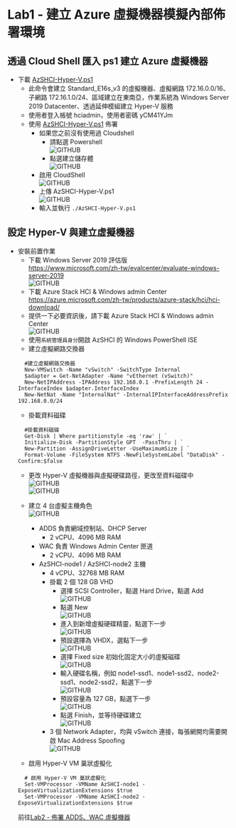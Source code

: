 # Lab1 - 建立 Azure 虛擬機器模擬內部佈署環境

## 透過 Cloud Shell 匯入 ps1 建立 Azure 虛擬機器
- 下載 [AzSHCI-Hyper-V.ps1](https://github.com/BrianHsing/Azure-Stack-HCI/blob/main/AzSHCI-Hyper-V.ps1)<br>
	- 此命令會建立 Standard_E16s_v3 的虛擬機器、虛擬網路 172.16.0.0/16、子網路 172.16.1.0/24、區域建立在東南亞，作業系統為 Windows Server 2019 Datacenter、透過延伸模組建立 Hyper-V 服務<br>
	- 使用者登入帳號 hciadmin，使用者密碼 yCM41YJm<br>
  - 使用 [AzSHCI-Hyper-V.ps1](https://github.com/BrianHsing/Azure-Stack-HCI/blob/main/AzSHCI-Hyper-V.ps1) 佈署 <br> 
	- 如果您之前沒有使用過 Cloudshell<br>
      - 請點選 Powershell <br>
      ![GITHUB](https://github.com/BrianHsing/Azure-Stack-HCI/blob/main/image/CloudShell1.png "CloudShell1")<br>
      - 點選建立儲存體<br>
      ![GITHUB](https://github.com/BrianHsing/Azure-Stack-HCI/blob/main/image/CloudShell2.png "CloudShell2")<br>
    - 啟用 CloudShell<br>
	![GITHUB](https://github.com/BrianHsing/Azure-Stack-HCI/blob/main/image/CloudShell3.png "CloudShell3")<br>
    - 上傳 AzSHCI-Hyper-V.ps1<br>
	  ![GITHUB](https://github.com/BrianHsing/Azure-Stack-HCI/blob/main/image/CloudShell4.png "CloudShell4")<br>
	- 輸入並執行 `./AzSHCI-Hyper-V.ps1` <br>

## 設定 Hyper-V 與建立虛擬機器

- 安裝前置作業<br>
  - 下載 Windows Server 2019 評估版<br>
    https://www.microsoft.com/zh-tw/evalcenter/evaluate-windows-server-2019<br>
    ![GITHUB](https://github.com/BrianHsing/Azure-Stack-HCI/blob/main/image/CloudShell6.png "CloudShell6")<br>
  - 下載 Azure Stack HCI & Windows admin Center <br>
    https://azure.microsoft.com/zh-tw/products/azure-stack/hci/hci-download/<br>
  - 提供一下必要資訊後，請下載 Azure Stack HCI & Windows admin Center <br>
  ![GITHUB](https://github.com/BrianHsing/Azure-Stack-HCI/blob/main/image/CloudShell5.png "CloudShell5")<br>
  - 使用`系統管理員身分`開啟 AzSHCI 的 Windows PowerShell ISE<br>
  - 建立虛擬網路交換器<br>
  ````
    #建立虛擬網路交換器
    New-VMSwitch -Name "vSwitch" -SwitchType Internal
    $adapter = Get-NetAdapter -Name "vEthernet (vSwitch)"
    New-NetIPAddress -IPAddress 192.168.0.1 -PrefixLength 24 -InterfaceIndex $adapter.InterfaceIndex
    New-NetNat -Name "InternalNat" -InternalIPInterfaceAddressPrefix 192.168.0.0/24
  ````
  - 掛載資料磁碟<br>
  ````
    #掛載資料磁碟
    Get-Disk | Where partitionstyle -eq 'raw' | `
    Initialize-Disk -PartitionStyle GPT  -PassThru | `
    New-Partition -AssignDriveLetter -UseMaximumSize | `
    Format-Volume -FileSystem NTFS -NewFileSystemLabel "DataDisk" -Confirm:$false
  ````
  - 更改 Hyper-V 虛擬機器與虛擬硬碟路徑，更改至資料磁碟中<br>
  ![GITHUB](https://github.com/BrianHsing/Azure-Stack-HCI/blob/main/image/hyper-v1.png "hyper-v1")<br>
  ![GITHUB](https://github.com/BrianHsing/Azure-Stack-HCI/blob/main/image/hyper-v2.png "hyper-v2")<br>
  - 建立 4 台虛擬主機角色<br>
  ![GITHUB](https://github.com/BrianHsing/Azure-Stack-HCI/blob/main/image/hyper-v12.png "hyper-v12")<br>
    - ADDS 負責網域控制站、DHCP Server<br>
      - 2 vCPU、4096 MB RAM<br>
    - WAC 負責 Windows Admin Center 匣道<br>
      - 2 vCPU、4096 MB RAM<br>
    - AzSHCI-node1 / AzSHCI-node2 主機<br>
      - 4 vCPU、32768 MB RAM<br>
      - 掛載 2 個 128 GB VHD<br>
        - 選擇 SCSI Controller，點選 Hard Drive，點選 Add<br>
        ![GITHUB](https://github.com/BrianHsing/Azure-Stack-HCI/blob/main/image/hyper-v4.png "hyper-v4")<br>
        - 點選 New<br>
        ![GITHUB](https://github.com/BrianHsing/Azure-Stack-HCI/blob/main/image/hyper-v5.png "hyper-v5")<br>
        - 進入到新增虛擬硬碟精靈，點選下一步<br>
        ![GITHUB](https://github.com/BrianHsing/Azure-Stack-HCI/blob/main/image/hyper-v6.png "hyper-v6")<br>
        - 預設選擇為 VHDX，選點下一步<br>
        ![GITHUB](https://github.com/BrianHsing/Azure-Stack-HCI/blob/main/image/hyper-v7.png "hyper-v7")<br>
        - 選擇 Fixed size 初始化固定大小的虛擬磁碟<br>
        ![GITHUB](https://github.com/BrianHsing/Azure-Stack-HCI/blob/main/image/hyper-v8.png "hyper-v8")<br>
        - 輸入硬碟名稱，例如 node1-ssd1、node1-ssd2、node2-ssd1、node2-ssd2，點選下一步<br>
        ![GITHUB](https://github.com/BrianHsing/Azure-Stack-HCI/blob/main/image/hyper-v9.png "hyper-v9")<br>
        - 預設容量為 127 GB，點選下一步<br>
        ![GITHUB](https://github.com/BrianHsing/Azure-Stack-HCI/blob/main/image/hyper-v10.png "hyper-v10")<br>
        - 點選 Finish，並等待硬碟建立<br>
        ![GITHUB](https://github.com/BrianHsing/Azure-Stack-HCI/blob/main/image/hyper-v11.png "hyper-v11")<br>
      - 3 個 Network Adapter，均與 vSwitch 連接，每張網開均需要開啟 Mac Address Spoofing<br>
      ![GITHUB](https://github.com/BrianHsing/Azure-Stack-HCI/blob/main/image/hyper-v3.png "hyper-v3")<br>

  - 啟用 Hyper-V VM 巢狀虛擬化<br>
  ````
    # 啟用 Hyper-V VM 巢狀虛擬化
    Set-VMProcessor -VMName AzSHCI-node1 -ExposeVirtualizationExtensions $true
    Set-VMProcessor -VMName AzSHCI-node2 -ExposeVirtualizationExtensions $true
  ````
  前往[Lab2 - 佈署 ADDS、WAC 虛擬機器](https://github.com/BrianHsing/Azure-Stack-HCI/blob/main/lab2.md)<br>